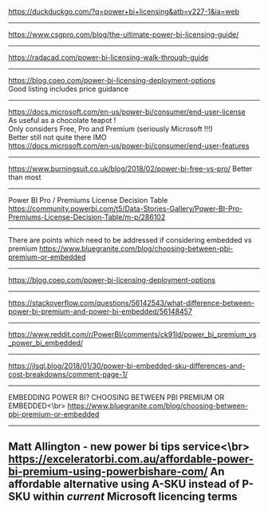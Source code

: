 https://duckduckgo.com/?q=power+bi+licensing&atb=v227-1&ia=web

------------

https://www.csgpro.com/blog/the-ultimate-power-bi-licensing-guide/

------------

https://radacad.com/power-bi-licensing-walk-through-guide

------------

https://blog.coeo.com/power-bi-licensing-deployment-options</br>
Good listing includes price guidance

------------

https://docs.microsoft.com/en-us/power-bi/consumer/end-user-license</br>
As useful as a chocolate teapot !</br>
Only considers Free, Pro and Premium (seriously Microsoft !!!)</br>
Better still not quite there IMO</br>
https://docs.microsoft.com/en-us/power-bi/consumer/end-user-features

------------

https://www.burningsuit.co.uk/blog/2018/02/power-bi-free-vs-pro/
Better than most

------------

Power BI Pro / Premiums License Decision Table
https://community.powerbi.com/t5/Data-Stories-Gallery/Power-BI-Pro-Premiums-License-Decision-Table/m-p/286102

---
There are points which need to be addressed if considering embedded vs premium
https://www.bluegranite.com/blog/choosing-between-pbi-premium-or-embedded

---

https://blog.coeo.com/power-bi-licensing-deployment-options

---

https://stackoverflow.com/questions/56142543/what-difference-between-power-bi-premium-and-power-bi-embedded/56148457

---
https://www.reddit.com/r/PowerBI/comments/ck91ld/power_bi_premium_vs_power_bi_embedded/

---

https://jlsql.blog/2018/01/30/power-bi-embedded-sku-differences-and-cost-breakdowns/comment-page-1/

---

EMBEDDING POWER BI? CHOOSING BETWEEN PBI PREMIUM OR EMBEDDED<\br>
https://www.bluegranite.com/blog/choosing-between-pbi-premium-or-embedded

---

Matt Allington - new power bi tips service<\br>
https://exceleratorbi.com.au/affordable-power-bi-premium-using-powerbishare-com/
An affordable alternative using A-SKU instead of P-SKU within *current* Microsoft licencing terms
---

